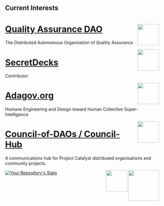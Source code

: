 ## Current Interests
<a href="https://github.com/Quality-Assurance-DAO"><img src="https://github.com/Quality-Assurance-DAO/DAO-Open-Source/blob/main/Documents/Binary/QA-DAO-LOGO.jpg" align="right" width="70">
[Quality Assurance DAO](https://github.com/Quality-Assurance-DAO)
============================================================
The Distributed Autonomous Organisation of Quality Assurance


<a href="https://github.com/SecretDecks"><img src="https://avatars.githubusercontent.com/u/83766103?s=200&v=4" align="right" width="70">

 [SecretDecks](https://github.com/SecretDecks)
============================================================ 
Contributor

 <a href="https://github.com/adagovorg"><img src="https://avatars.githubusercontent.com/u/84563823?s=400&u=323a0b61732cfea389fbc0e410a0a19d1079a7be&v=4" align="right" width="70">

 [Adagov.org](https://github.com/adagovorg)
============================================================ 
Humane Engineering and Design toward Human Collective Super-Intelligence
 

 <a href="https://github.com/Council-of-DAOs"><img src="https://avatars.githubusercontent.com/u/82062544?s=200&v=4" align="right" width="70">
  
 [ Council-of-DAOs / Council-Hub ](https://github.com/Council-of-DAOs/Council-Hub)
============================================================ 
A communications hub for Project Catalyst distributed organisations and community projects.  
 

<a href="https://cardano.org/"><img src="https://github.com/NFT-DAO/Governance-HOLON/blob/main/Business-Plan/14-Our-Appendix/Graphics/cardano-logo-2.png" align="right" width="100">
<a href="https://cardano.ideascale.com/a/index"><img src="https://github.com/NFT-DAO/Governance-HOLON/blob/main/Business-Plan/14-Our-Appendix/Graphics/ideascale.png" align="right" width="70">


![Your Repository's Stats](https://github-readme-stats.vercel.app/api?username=stephen-rowan&show_icons=true)

